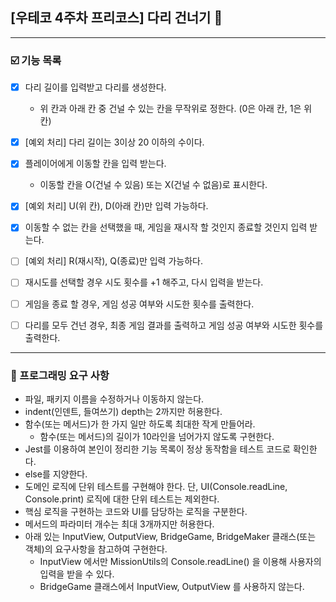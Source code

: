 ## [우테코 4주차 프리코스] 다리 건너기  👣
---
### ☑️ 기능 목록
- [x] 다리 길이를 입력받고 다리를 생성한다.
  - 위 칸과 아래 칸 중 건널 수 있는 칸을 무작위로 정한다. (0은 아래 칸, 1은 위 칸)
- [x] [예외 처리] 다리 길이는 3이상 20 이하의 수이다. 
  
- [x] 플레이어에게 이동할 칸을 입력 받는다. 
  - 이동할 칸을 O(건널 수 있음) 또는 X(건널 수 없음)로 표시한다.

- [x] [예외 처리] U(위 칸), D(아래 칸)만 입력 가능하다.

- [x] 이동할 수 없는 칸을 선택했을 때, 게임을 재시작 할 것인지 종료할 것인지 입력 받는다.
- [ ] [예외 처리] R(재시작), Q(종료)만 입력 가능하다.
- [ ] 재시도를 선택할 경우 시도 횟수를 +1 해주고, 다시 입력을 받는다.
- [ ] 게임을 종료 할 경우, 게임 성공 여부와 시도한 횟수를 출력한다.
- [ ] 다리를 모두 건넌 경우, 최종 게임 결과를 출력하고 게임 성공 여부와 시도한 횟수를 출력한다.
---
### 🚨 프로그래밍 요구 사항
- 파일, 패키지 이름을 수정하거나 이동하지 않는다.
- indent(인덴트, 들여쓰기) depth는 2까지만 허용한다.
- 함수(또는 메서드)가 한 가지 일만 하도록 최대한 작게 만들어라.
  - 함수(또는 메서드)의 길이가 10라인을 넘어가지 않도록 구현한다.
- Jest를 이용하여 본인이 정리한 기능 목록이 정상 동작함을 테스트 코드로 확인한다.
- else를 지양한다.
- 도메인 로직에 단위 테스트를 구현해야 한다. 단, UI(Console.readLine, Console.print) 로직에 대한 단위 테스트는 제외한다.
- 핵심 로직을 구현하는 코드와 UI를 담당하는 로직을 구분한다.
- 메서드의 파라미터 개수는 최대 3개까지만 허용한다.
- 아래 있는 InputView, OutputView, BridgeGame, BridgeMaker 클래스(또는 객체)의 요구사항을 참고하여 구현한다.
  - InputView 에서만 MissionUtils의 Console.readLine() 을 이용해 사용자의 입력을 받을 수 있다.
  - BridgeGame 클래스에서 InputView, OutputView 를 사용하지 않는다.

